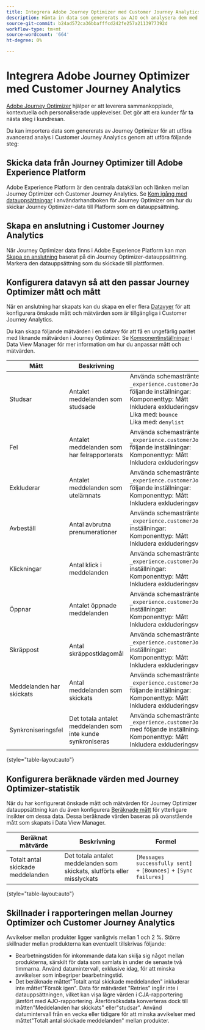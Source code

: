 ```yaml
---
title: Integrera Adobe Journey Optimizer med Customer Journey Analytics
description: Hämta in data som genererats av AJO och analysera dem med Analysis Workspace i CJA.
source-git-commit: b24ad572ca36bbafffcd242fe257a2113977392d
workflow-type: tm+mt
source-wordcount: '664'
ht-degree: 0%

---
```



# Integrera Adobe Journey Optimizer med Customer Journey Analytics

[Adobe Journey Optimizer](https://experienceleague.adobe.com/docs/journey-optimizer/using/get-started/get-started.html) hjälper er att leverera sammankopplade, kontextuella och personaliserade upplevelser. Det gör att era kunder får ta nästa steg i kundresan.

Du kan importera data som genererats av Journey Optimizer för att utföra avancerad analys i Customer Journey Analytics genom att utföra följande steg:

## Skicka data från Journey Optimizer till Adobe Experience Platform

Adobe Experience Platform är den centrala datakällan och länken mellan Journey Optimizer och Customer Journey Analytics. Se [Kom igång med datauppsättningar](https://experienceleague.adobe.com/docs/journey-optimizer/using/data-management/datasets/get-started-datasets.html) i användarhandboken för Journey Optimizer om hur du skickar Journey Optimizer-data till Platform som en datauppsättning.

## Skapa en anslutning i Customer Journey Analytics

När Journey Optimizer data finns i Adobe Experience Platform kan man [Skapa en anslutning](/help/connections/create-connection.md) baserat på din Journey Optimizer-datauppsättning. Markera den datauppsättning som du skickade till plattformen.

## Konfigurera datavyn så att den passar Journey Optimizer mått och mått

När en anslutning har skapats kan du skapa en eller flera [Datavyer](/help/data-views/create-dataview.md) för att konfigurera önskade mått och mätvärden som är tillgängliga i Customer Journey Analytics.

Du kan skapa följande mätvärden i en datavy för att få en ungefärlig paritet med liknande mätvärden i Journey Optimizer. Se [Komponentinställningar](/help/data-views/component-settings/overview.md) i Data View Manager för mer information om hur du anpassar mått och mätvärden.

| Mått | Beskrivning | Inställningar för datavy |
| --- | --- | --- |
| Studsar | Antalet meddelanden som studsade | Använda schemasträntelementet `_experience.customerJourneyManagement.messageDeliveryfeedback.feedbackStatus` med följande inställningar:<br>Komponenttyp: Mått<br>Inkludera exkluderingsvärden: Om något villkor uppfylls<br>Lika med: `bounce`<br>Lika med: `denylist` |
| Fel | Antalet meddelanden som har felrapporterats | Använda schemasträntelementet `_experience.customerJourneyManagement.messageDeliveryfeedback.feedbackStatus` med följande inställningar:<br>Komponenttyp: Mått<br>Inkludera exkluderingsvärden: Lika med `error` |
| Exkluderar | Antalet meddelanden som utelämnats | Använda schemasträntelementet `_experience.customerJourneyManagement.messageDeliveryfeedback.feedbackStatus` med följande inställningar:<br>Komponenttyp: Mått<br>Inkludera exkluderingsvärden: Lika med `exclude` |
| Avbeställ | Antal avbrutna prenumerationer | Använda schemasträntelementet `_experience.customerJourneyManagement.messageInteraction.interactionType` med följande inställningar:<br>Komponenttyp: Mått<br>Inkludera exkluderingsvärden: Lika med `unsubscribe` |
| Klickningar | Antal klick i meddelanden | Använda schemasträntelementet `_experience.customerJourneyManagement.messageInteraction.interactionType` med följande inställningar:<br>Komponenttyp: Mått<br>Inkludera exkluderingsvärden: Lika med `click` |
| Öppnar | Antalet öppnade meddelanden | Använda schemasträntelementet `_experience.customerJourneyManagement.messageInteraction.interactionType` med följande inställningar:<br>Komponenttyp: Mått<br>Inkludera exkluderingsvärden: Lika med `open` |
| Skräppost | Antal skräppostklagomål | Använda schemasträntelementet `_experience.customerJourneyManagement.messageInteraction.interactionType` med följande inställningar:<br>Komponenttyp: Mått<br>Inkludera exkluderingsvärden: Lika med `spam_complaint` |
| Meddelanden har skickats | Antal meddelanden som skickats | Använda schemasträntelementet `_experience.customerJourneyManagement.messageDeliveryfeedback.feedbackStatus` med följande inställningar:<br>Komponenttyp: Mått<br>Inkludera exkluderingsvärden: Lika med `sent` |
| Synkroniseringsfel | Det totala antalet meddelanden som inte kunde synkroniseras | Använda schemasträntelementet `_experience.customerJourneyManagement.messageDeliveryfeedback.messageFailure.category` med följande inställningar:<br>Komponenttyp: Mått<br>Inkludera exkluderingsvärden: Lika med `sync` |

{style=&quot;table-layout:auto&quot;}

## Konfigurera beräknade värden med Journey Optimizer-statistik

När du har konfigurerat önskade mått och mätvärden för Journey Optimizer datauppsättning kan du även konfigurera [Beräknade mått](/help/components/calc-metrics/calc-metr-overview.md) för ytterligare insikter om dessa data. Dessa beräknade värden baseras på ovanstående mått som skapats i Data View Manager.

| Beräknat mätvärde | Beskrivning | Formel |
| --- | --- | --- |
| Totalt antal skickade meddelanden | Det totala antalet meddelanden som skickats, slutförts eller misslyckats | `[Messages successfully sent]` + `[Bounces]` + `[Sync failures]` |

{style=&quot;table-layout:auto&quot;}

## Skillnader i rapporteringen mellan Journey Optimizer och Customer Journey Analytics

Avvikelser mellan produkter ligger vanligtvis mellan 1 och 2 %. Större skillnader mellan produkterna kan eventuellt tillskrivas följande:

* Bearbetningstiden för inkommande data kan skilja sig något mellan produkterna, särskilt för data som samlats in under de senaste två timmarna. Använd datumintervall, exklusive idag, för att minska avvikelser som inbegriper bearbetningstid.
* Det beräknade måttet&quot;Totalt antal skickade meddelanden&quot; inkluderar inte måttet&quot;Försök igen&quot;. Data för mätvärdet &quot;Retries&quot; ingår inte i datauppsättningen, vilket kan visa lägre värden i CJA-rapportering jämfört med AJO-rapportering. Återförsöksdata konverteras dock till måtten&quot;Meddelanden har skickats&quot; eller&quot;studsar&quot;. Använd datumintervall från en vecka eller tidigare för att minska avvikelser med måttet&quot;Totalt antal skickade meddelanden&quot; mellan produkter.
